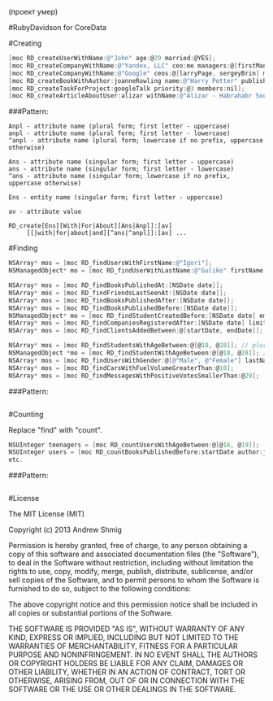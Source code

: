 (проект умер)

#RubyDavidson for CoreData

#Creating

````objective-c
[moc RD_createUserWithName:@"John" age:@29 married:@YES];
[moc RD_createCompanyWithName:@"Yandex, LLC" ceo:me managers:@[firstManager, secondManager]];
[moc RD_createCompanyWithName:@"Google" ceos:@[larryPage, sergeyBrin] manager:jonathanGreen];
[moc RD_createBookWithAuthor:joanneRowling name:@"Harry Potter" publishedAt:[NSDate date]];
[moc RD_createTaskForProject:googleTalk priority:@3 members:nil];
[moc RD_createArticleAboutUser:alizar withName:@"Alizar - Habrahabr Soul" andTitle:@"Alizar"];
````
###Pattern:

````
Anpl - attribute name (plural form; first letter - uppercase)
anpl - attribute name (plural form; first letter - lowercase)
^anpl - attribute name (plural form; lowercase if no prefix, uppercase otherwise)

Ans - attribute name (singular form; first letter - uppercase)
ans - attribute name (singular form; first letter - lowercase)
^ans - attribute name (singular form; lowercase if no prefix, uppercase otherwise)

Ens - entity name (singular form; first letter - uppercase)

av - attribute value
````

````
RD_create[Ens][With|For|About][Ans|Anpl]:[av] 
     [[|with|for|about|and][^ans|^anpl]]:[av] ...
````

#Finding

````objective-c
NSArray* mos = [moc RD_findUsersWithFirstName:@"Igori"];
NSManagedObject* mo = [moc RD_findUserWithLastName:@"Guliko" firstName:@"Igori"];

NSArray* mos = [moc RD_findBooksPublishedAt:[NSDate date]];
NSArray* mos = [moc RD_findFriendsLastSeenAt:[NSDate date]];
NSArray* mos = [moc RD_findBooksPublishedAfter:[NSDate date]];
NSArray* mos = [moc RD_findBooksPublishedBefore:[NSDate date]];
NSManagedObject* mo = [moc RD_findStudentCreatedBefore:[NSDate date] emailLike:@"*@gmail.com"];
NSArray* mos = [moc RD_findCompaniesRegisteredAfter:[NSDate date] limit:@10 offset:@1];
NSArray* mos = [moc RD_findClientsAddedBetween:@[startDate, endDate]];

NSArray* mos = [moc RD_findStudentsWithAgeBetween:@[@18, @28]]; // plural
NSManagedObject *mo = [moc RD_findStudentWithAgeBetween:@[@18, @28]]; // singular
NSArray* mos = [moc RD_findUsersWithGender:@[@"Male", @"Female"] lastNameLike:@"*ir*" ageBetween:@[@18, @29]];
NSArray* mos = [moc RD_findCarsWithFuelVolumeGreaterThan:@10];
NSArray* mos = [moc RD_findMessagesWithPositiveVotesSmallerThan:@29];
````

###Pattern:

````objective-c
````

#Counting

Replace "find" with "count".
````objective-c
NSUInteger teenagers = [moc RD_countUsersWithAgeBetween:@[@16, @19]];
NSUInteger users = [moc RD_countBooksPublishedBefore:startDate author:joanneRowling readersGreaterThan:@100];
etc.
````

###Pattern:

````objective-c
````

#License

The MIT License (MIT)

Copyright (c) 2013 Andrew Shmig

Permission is hereby granted, free of charge, to any person obtaining a copy of
this software and associated documentation files (the "Software"), to deal in
the Software without restriction, including without limitation the rights to
use, copy, modify, merge, publish, distribute, sublicense, and/or sell copies of
the Software, and to permit persons to whom the Software is furnished to do so,
subject to the following conditions:

The above copyright notice and this permission notice shall be included in all
copies or substantial portions of the Software.

THE SOFTWARE IS PROVIDED "AS IS", WITHOUT WARRANTY OF ANY KIND, EXPRESS OR
IMPLIED, INCLUDING BUT NOT LIMITED TO THE WARRANTIES OF MERCHANTABILITY, FITNESS
FOR A PARTICULAR PURPOSE AND NONINFRINGEMENT. IN NO EVENT SHALL THE AUTHORS OR
COPYRIGHT HOLDERS BE LIABLE FOR ANY CLAIM, DAMAGES OR OTHER LIABILITY, WHETHER
IN AN ACTION OF CONTRACT, TORT OR OTHERWISE, ARISING FROM, OUT OF OR IN
CONNECTION WITH THE SOFTWARE OR THE USE OR OTHER DEALINGS IN THE SOFTWARE.